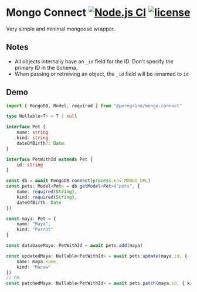 # Mongo Connect [![Node.js CI](https://github.com/Marc-JB/MongoConnect/workflows/Node.js%20CI/badge.svg)](https://github.com/Marc-JB/MongoConnect/actions?query=workflow%3A%22Node.js+CI%22) [![license](https://badgen.net/github/license/Marc-JB/MongoConnect?color=cyan)](https://github.com/Marc-JB/MongoConnect/blob/master/LICENSE)
Very simple and minimal mongoose wrapper.

## Notes
* All objects internally have an `_id` field for the ID. Don't specify the primary ID in the Schema.
* When passing or retreiving an object, the `_id` field will be renamed to `id`

## Demo
```TypeScript
import { MongoDB, Model, required } from "@peregrine/mongo-connect"

type Nullable<T> = T | null

interface Pet {
    name: string
    kind: string
    dateOfBirth?: Date
}

interface PetWithId extends Pet {
    id: string
}

const db = await MongoDB.connect(process.env.MONGO_URL)
const pets: Model<Pet> = db.getModel<Pet>("pets", {
    name: required(String),
    kind: required(String),
    dateOfBirth: Date
})

const maya: Pet = {
    name: "Maya",
    kind: "Parrot"
}

const databaseMaya: PetWithId = await pets.add(maya)

const updatedMaya: Nullable<PetWithId> = await pets.update(maya.id, {
    name: maya.name,
    kind: "Macaw"
})
// OR
const patchedMaya: Nullable<PetWithId> = await pets.patch(maya.id, { kind: "Macaw" })
```
